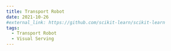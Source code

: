 ```yaml
---
title: Transport Robot
date: 2021-10-26
#external_link: https://github.com/scikit-learn/scikit-learn
tags:
  - Transport Robot
  - Visual Serving
---
```



<!--more-->
